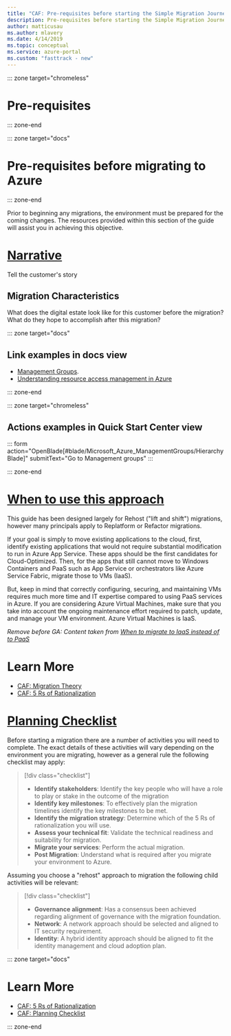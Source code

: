 ```yaml
---
title: "CAF: Pre-requisites before starting the Simple Migration Journey"
description: Pre-requisites before starting the Simple Migration Journey
author: matticusau
ms.author: mlavery
ms.date: 4/14/2019
ms.topic: conceptual
ms.service: azure-portal
ms.custom: "fasttrack - new"
---
```


::: zone target="chromeless"

# Pre-requisites

::: zone-end

::: zone target="docs"

# Pre-requisites before migrating to Azure

::: zone-end

Prior to beginning any migrations, the environment must be prepared for the coming changes. The resources provided within this section of the guide will assist you in achieving this objective.

# [Narrative](#tab/Narrative)

Tell the customer's story

## Migration Characteristics

What does the digital estate look like for this customer before the migration?
What do they hope to accomplish after this migration?

::: zone target="docs"

## Link examples in docs view

- [Management Groups](https://portal.azure.com/#blade/Microsoft_Azure_ManagementGroups/HierarchyBlade).
- [Understanding resource access management in Azure](/azure/architecture/cloud-adoption-guide/adoption-intro/azure-resource-access)

::: zone-end

::: zone target="chromeless"

## Actions examples in Quick Start Center view

::: form action="OpenBlade[#blade/Microsoft_Azure_ManagementGroups/HierarchyBlade]" submitText="Go to Management groups" :::

::: zone-end

# [When to use this approach](#tab/Approach)

This guide has been designed largely for Rehost ("lift and shift") migrations, however many principals apply to Replatform or Refactor migrations.

If your goal is simply to move existing applications to the cloud, first, identify existing applications that would not require substantial modification to run in Azure App Service. These apps should be the first candidates for Cloud-Optimized. Then, for the apps that still cannot move to Windows Containers and PaaS such as App Service or orchestrators like Azure Service Fabric, migrate those to VMs (IaaS).

But, keep in mind that correctly configuring, securing, and maintaining VMs requires much more time and IT expertise compared to using PaaS services in Azure. If you are considering Azure Virtual Machines, make sure that you take into account the ongoing maintenance effort required to patch, update, and manage your VM environment. Azure Virtual Machines is IaaS.

*Remove before GA: Content taken from [When to migrate to IaaS instead of to PaaS](https://docs.microsoft.com/en-us/dotnet/standard/modernize-with-azure-and-containers/lift-and-shift-existing-apps-azure-iaas#when-to-migrate-to-iaas-instead-of-to-paas)*

# Learn More

- [CAF: Migration Theory](https://review.docs.microsoft.com/en-us/azure/architecture/cloud-adoption/migrate/theory/pre-requisites/?branch=caf%2Fmigrate-v1)
- [CAF: 5 Rs of Rationalization](https://docs.microsoft.com/en-gb/azure/architecture/cloud-adoption/digital-estate/5-rs-of-rationalization)

# [Planning Checklist](#tab/Checklist)

Before starting a migration there are a number of activities you will need to complete. The exact details of these activities will vary depending on the environment you are migrating, however as a general rule the following checklist may apply:

> [!div class="checklist"]
> * **Identify stakeholders**: Identify the key people who will have a role to play or stake in the outcome of the migration
> * **Identify key milestones**: To effectively plan the migration timelines identify the key milestones to be met.
> * **Identify the migration strategy**: Determine which of the 5 Rs of rationalization you will use.
> * **Assess your technical fit**: Validate the technical readiness and suitability for migration.
> * **Migrate your services**: Perform the actual migration.
> * **Post Migration**: Understand what is required after you migrate your environment to Azure.

Assuming you choose a "rehost" approach to migration the following child activities will be relevant:

> [!div class="checklist"]
> * **Governance alignment**: Has a consensus been achieved regarding alignment of governance with the migration foundation.
> * **Network**: A network approach should be selected and aligned to IT security requirement.
> * **Identity**: A hybrid identity approach should be aligned to fit the identity management and cloud adoption plan.

::: zone target="docs"

# Learn More

- [CAF: 5 Rs of Rationalization](https://docs.microsoft.com/en-gb/azure/architecture/cloud-adoption/digital-estate/5-rs-of-rationalization)
- [CAF: Planning Checklist](https://review.docs.microsoft.com/en-us/azure/architecture/cloud-adoption/migrate/theory/pre-requisites/planning-checklist?branch=caf%2Fmigrate-v1)

::: zone-end
